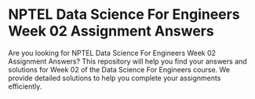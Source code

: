 # NPTEL Data Science For Engineers Week 02 Assignment Answers

Are you looking for NPTEL Data Science For Engineers Week 02 Assignment Answers? This repository will help you find your answers and solutions for Week 02 of the Data Science For Engineers course. We provide detailed solutions to help you complete your assignments efficiently.
